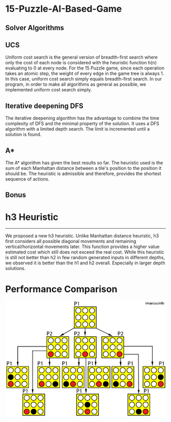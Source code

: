 # 15-Puzzle-AI-Based-Game

## Solver Algorithms

**UCS**
--------------
Uniform cost search is the general version of breadth-first search where only the cost of each node is considered with the heuristic function h(n) evaluating to 0 at every node. For the 15 Puzzle game, since each operation takes an atomic step, the weight of every edge in the game tree is always 1. In this case, uniform cost search simply equals breadth-first search. In our program, in order to make all algorithms as general as possible, we implemented uniform cost search simply.

**Iterative deepening DFS**
-------------------------------
The iterative deepening algorithm has the advantage to combine the time complexity of DFS and the minimal property of the solution. It uses a DFS algorithm with a limited depth search. The limit is incremented until a solution is found.

**A***
---------------
The A* algorithm has given the best results so far. The heuristic used is the sum of each Manhattan distance between a tile's position to the position it should be. The heuristic is admissible and therefore, provides the shortest sequence of actions.


**Bonus**
------------

# h3 Heuristic
---------------
We proposed a new h3 heuristic. Unlike Manhattan distance heuristic, h3 first considers all
possible diagonal movements and remaining vertical/horizontal movements later. This
function provides a higher value estimated cost which still does not exceed the real cost.
While this heuristic is still not better than h2 in few random generated inputs in different
depths, we observed it is better than the h1 and h2 overall. Especially in larger depth
solutions.

# Performance Comparison
![alt text](https://github.com/newsteps8/ConnectFour-AI-Based-Game/blob/main/minimaxtree.png)
